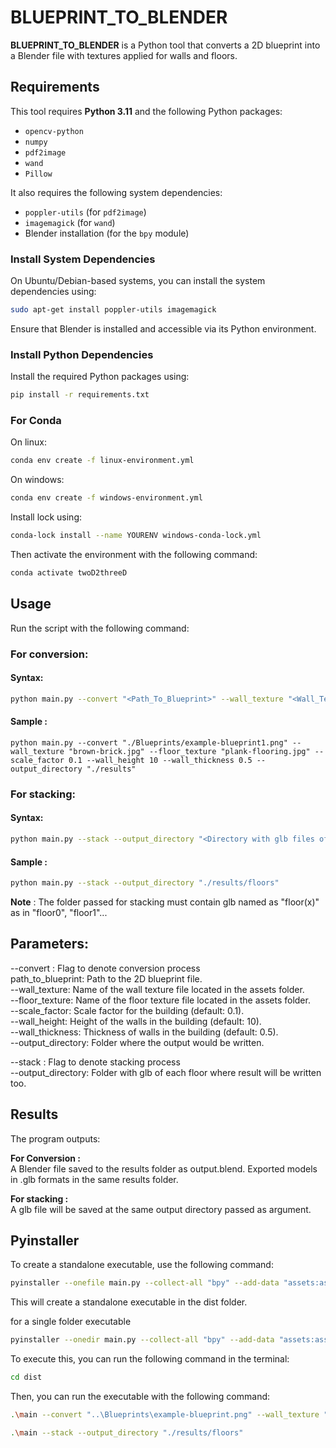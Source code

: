 # BLUEPRINT_TO_BLENDER

**BLUEPRINT_TO_BLENDER** is a Python tool that converts a 2D blueprint into a Blender file with textures applied for walls and floors.

## Requirements

This tool requires **Python 3.11** and the following Python packages:

- `opencv-python`
- `numpy`
- `pdf2image`
- `wand`
- `Pillow`

It also requires the following system dependencies:

- `poppler-utils` (for `pdf2image`)
- `imagemagick` (for `wand`)
- Blender installation (for the `bpy` module)

### Install System Dependencies

On Ubuntu/Debian-based systems, you can install the system dependencies using:

```bash
sudo apt-get install poppler-utils imagemagick
```

Ensure that Blender is installed and accessible via its Python environment.

### Install Python Dependencies

Install the required Python packages using:

```bash
pip install -r requirements.txt
```

### For Conda 

On linux:
```bash
conda env create -f linux-environment.yml
```
On windows:
```bash
conda env create -f windows-environment.yml
```
Install lock using:  
```bash
conda-lock install --name YOURENV windows-conda-lock.yml
```  

Then activate the environment with the following command:
```bash
conda activate twoD2threeD
```


## Usage

Run the script with the following command:

### For conversion:  

#### Syntax:

```bash
python main.py --convert "<Path_To_Blueprint>" --wall_texture "<Wall_Texture>" --floor_texture "<Floor_Texture>" --scale_factor 0.1 --wall_height 10 --wall_thickness 0.5 --output_directory "<Path_To_Write_Results>"
```

#### Sample :

```
python main.py --convert "./Blueprints/example-blueprint1.png" --wall_texture "brown-brick.jpg" --floor_texture "plank-flooring.jpg" --scale_factor 0.1 --wall_height 10 --wall_thickness 0.5 --output_directory "./results"
```

### For stacking:

#### Syntax:

```bash
python main.py --stack --output_directory "<Directory with glb files of each floor>"
```

#### Sample :

```bash
python main.py --stack --output_directory "./results/floors"
```

**Note** : The folder passed for stacking must contain glb named as "floor(x)" as in "floor0", "floor1"...

## Parameters:
    
--convert : Flag to denote conversion process  
path_to_blueprint: Path to the 2D blueprint file.  
--wall_texture: Name of the wall texture file located in the assets folder.  
--floor_texture: Name of the floor texture file located in the assets folder.  
--scale_factor: Scale factor for the building (default: 0.1).  
--wall_height: Height of the walls in the building (default: 10).  
--wall_thickness: Thickness of walls in the building (default: 0.5).  
--output_directory: Folder where the output would be written.  
  
--stack : Flag to denote stacking process  
--output_directory: Folder with glb of each floor where result will be written too.  


## Results

The program outputs: 
  
**For Conversion :**    
    A Blender file saved to the results folder as output.blend.
    Exported models in .glb formats in the same results folder.

**For stacking :**  
    A glb file will be saved at the same output directory passed as argument.


## Pyinstaller

To create a standalone executable, use the following command:

```bash
pyinstaller --onefile main.py --collect-all "bpy" --add-data "assets:assets"
```

This will create a standalone executable in the dist folder.

for a single folder executable

```bash
pyinstaller --onedir main.py --collect-all "bpy" --add-data "assets:assets"
```

To execute this, you can run the following command in the terminal:

```bash
cd dist
```

Then, you can run the executable with the following command:

```bash
.\main --convert "..\Blueprints\example-blueprint.png" --wall_texture "glass.jpg" --floor_texture "plank-flooring.jpg" --scale_factor 0.1 --wall_height 10 --wall_thickness 0.5 --output_directory "..\results"
```

```bash
.\main --stack --output_directory "./results/floors"
```
